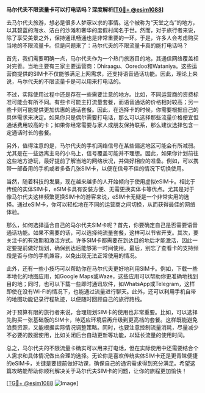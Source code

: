 **马尔代夫不限流量卡可以打电话吗？深度解析[[TG💪+ @esim1088](https://t.me/s/esim1088)]**

去马尔代夫旅游，想必是很多人梦寐以求的事情。这个被称为“天堂之岛”的地方，以其碧蓝的海水、洁白的沙滩和奢华的度假村闻名于世。然而，对于旅行者来说，除了享受美景之外，保持通讯畅通也是非常重要的一环。于是，许多人会考虑购买当地的不限流量卡。但是问题来了：马尔代夫的不限流量卡真的能打电话吗？

首先，我们需要明确一点，马尔代夫作为一个热门旅游目的地，其通信网络覆盖相对完善。当地主要有三家主要运营商：Dhiraagu、Ooredoo和Wataniya。这些运营商提供的SIM卡不仅能够满足上网需求，还支持语音通话功能。因此，理论上来说，马尔代夫的不限流量卡是可以用来打电话的。

不过，实际使用过程中还是存在一些需要注意的地方。比如，不同运营商的资费标准可能会有所不同。有些卡可能主打流量套餐，而语音通话的价格相对较高；另一些卡则可能提供更加优惠的通话套餐。因此，在选择卡的时候，你需要根据自己的具体需求来决定。如果你只是偶尔需要打电话，那么可以选择那些流量价格便宜但通话费用较高的卡；如果你经常需要与家人或朋友保持联系，那么建议选择包含一定通话时长的套餐。

另外，值得注意的是，马尔代夫的手机网络信号在某些偏远地区可能会有所减弱。尤其是在一些远离主岛的小岛上，信号覆盖可能并不理想。因此，如果你计划前往这些地方游玩，最好提前了解当地的网络状况，并做好相应的准备。例如，可以携带一部备用的手机或者多备几张SIM卡，以便在信号不佳的情况下切换使用。

当然，随着科技的发展，现在越来越多的人开始倾向于使用虚拟eSIM卡。相比于传统的实体SIM卡，eSIM卡具有安装方便、无需更换实体卡等优点。尤其是对于像马尔代夫这样频繁更换SIM卡的游客来说，eSIM卡无疑是一个非常实用的选择。通过eSIM卡，你可以轻松地在不同的运营商之间切换，从而获得最佳的网络体验。

那么，如何选择适合自己的马尔代夫SIM卡呢？首先，你要确定自己是否需要语音通话功能。如果不需要的话，可以选择纯流量套餐，这样可以节省开支。其次，要关注卡的有效期和激活方式。许多SIM卡都需要在到达目的地后才能激活，因此一定要提前做好规划，确保到达后能够第一时间使用。最后，别忘了查看卡的支持频段是否与你的手机兼容，以免出现无法正常使用的情况。

此外，还有一些小技巧可以帮助你在马尔代夫更好地利用SIM卡。例如，下载一些本地化的地图应用，如Google Maps或Waze，这些应用可以帮助你更准确地找到目的地；同时，也可以下载一些即时通讯软件，如WhatsApp或Telegram，这样即使在没有Wi-Fi的情况下，也能通过流量进行聊天。此外，还可以利用手机自带的地图功能记录行程轨迹，以便随时回顾自己的旅行路线。

对于预算有限的旅行者来说，合理规划SIM卡的使用也非常重要。比如，可以选择先购买一张基础版的SIM卡，待适应环境后再升级到更高档的套餐。这样既能避免浪费资源，又能根据实际情况调整策略。同时，也要注意控制流量消耗，尽量减少不必要的数据使用，比如关闭后台自动更新等功能，以延长流量的使用时间。

总之，马尔代夫的不限流量卡确实可以用来打电话，但在实际使用中还需要结合个人需求和具体情况做出合理的选择。无论你是喜欢传统实体SIM卡还是更青睐便捷的eSIM卡，关键是要提前做好功课，确保自己的通讯需求得到充分满足。希望这篇攻略能帮助你顺利解决关于马尔代夫SIM卡的问题，让你的旅程更加愉快！

[[TG💪+ @esim1088](https://t.me/s/esim1088) ![Image](https://i.postimg.cc/4NQfJmqS/Snipaste-2025-05-13-00-14-12.png)]
